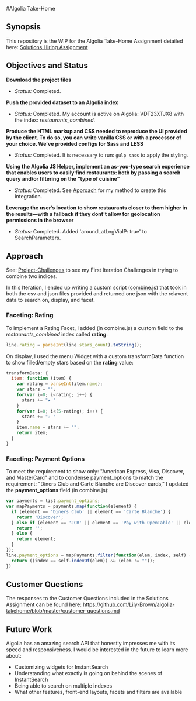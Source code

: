 #Algolia Take-Home

## Synopsis

This repository is the WIP for the Algolia Take-Home Assignment detailed here: [Solutions Hiring Assignment](https://github.com/algolia/solutions-hiring-assignment)

## Objectives and Status

**Download the project files**

- _Status:_ Completed.

**Push the provided dataset to an Algolia index**

- _Status:_ Completed. My account is active on Algolia: VDT23XTJX8 with the index: _restaurants\_combined_.

**Produce the HTML markup and CSS needed to reproduce the UI provided by the client. To do so, you can write vanilla CSS or with a processor of your choice. We've provided configs for Sass and LESS**

- _Status:_ Completed. It is necessary to run: ```gulp sass``` to apply the styling.

**Using the Algolia JS Helper, implement an as-you-type search experience that enables users to easily find restaurants: both by passing a search query and/or filtering on the “type of cuisine”**

- _Status:_ Completed. See [Approach](https://github.com/Lily-Brown/algolia-takehome##Approach) for my method to create this integration.

**Leverage the user’s location to show restaurants closer to them higher in the results—with a fallback if they dont’t allow for geolocation permissions in the browser**

- _Status:_ Completed. Added 'aroundLatLngViaIP: true' to SearchParameters. 

## Approach

See: [Project-Challenges](https://github.com/Lily-Brown/algolia-takehome/blob/master/Project-Challenges.md) to see my First Iteration Challenges in trying to combine two indices. 

In this Iteration, I ended up writing a custom script ([combine.js](https://github.com/Lily-Brown/algolia-takehome/blob/master/combine.js)) that took in both the csv and json files provided and returned one json with the relavent data to search on, display, and facet.

### Faceting: Rating

To implement a Rating Facet, I added (in combine.js) a custom field to the _restaurants\_combined_ index called **rating**:

```javascript
line.rating = parseInt(line.stars_count).toString();
```

On display, I used the menu Widget with a custom transformData function to show filled/empty stars based on the **rating** value:

```javascript
transformData: {
  item: function (item) {
    var rating = parseInt(item.name);
    var stars = "";
    for(var i=0; i<rating; i++) {
      stars += "★ "
    }
    for(var i=0; i<(5-rating); i++) {
      stars += "☆ "
    }
    item.name = stars += "";
    return item;
  }
}
```

### Faceting: Payment Options

To meet the requirement to show only: "American Express, Visa, Discover, and MasterCard" and to condense payment\_options to match the requirement: "Diners Club and Carte Blanche are Discover cards," I updated the **payment\_options** field (in combine.js):

```javascript
var payments = list.payment_options;
var mapPayments = payments.map(function(element) {
  if (element == 'Diners Club' || element == 'Carte Blanche') {
    return 'Discover';
  } else if (element == 'JCB' || element == 'Pay with OpenTable' || element == 'Cash Only') {
    return '';
  } else {
    return element;
  }
});
line.payment_options = mapPayments.filter(function(elem, index, self) {
  return ((index == self.indexOf(elem)) && (elem != ""));
})
```

## Customer Questions

The responses to the Customer Questions included in the Solutions Assignment can be found here: https://github.com/Lily-Brown/algolia-takehome/blob/master/customer-questions.md

## Future Work

Algolia has an amazing search API that honestly impresses me with its speed and responsiveness. I would be interested in the future to learn more about:

- Customizing widgets for InstantSearch
- Understanding what exactly is going on behind the scenes of InstantSearch
- Being able to search on multiple indexes
- What other features, front-end layouts, facets and filters are available 
